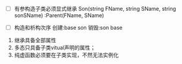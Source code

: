 * [ ] 有参构造子类必须显式继承  Son(string FName, string SName, string sonSName) :Parent(FName, SName)
* [ ] 构造和析构次序   创建:base son     销毁:son base


1.  继承具备全部属性
1.  多态只具备子类vitual声明的属性；
1.  纯虚函数必须要在子类实现，不然无法实例化
